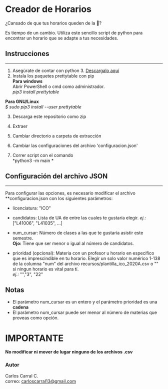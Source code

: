 # Creador de Horarios #

¿Cansado de que tus horarios queden de la 🍆?
 
 Es tiempo de un cambio.
 Utiliza este sencillo script de python para encontrar un horario que se
 adapte a tus necesidades.

## Instrucciones ##
---
   1. Asegúrate de contar con python 3. [Descargalo aquí](https://www.python.org/downloads/)  
   2. Instala los paquetes prettytable con pip  
   **Para windows**  
       Abrir PowerShell o cmd como administrador.  
       *pip3 install prettytable*
     
   **Para GNU/Linux**  
       *$ sudo pip3 install --user prettytable*

   3. Descarga este repositorio como zip
 
   4. Extraer

   5. Cambiar directorio a carpeta de extracción

   6. Cambiar las configuraciones del archivo 'configuracion.json'

   7.  Correr script con el comando  
    *python3 -m main *


## Configuración del archivo JSON ##
---
Para configurar las opciones, es necesario  modificar el archivo
**configuracion.json con los siguientes parámetros:

   * licenciatura: "ICO"

   * candidatos: Lista de UA de entre las cuales te gustaría elegir.
    *ej.:* ["L41006", "L41035", ...] 

   * num_cursar: Número de clases a las que te gustaría asistir este semestre.  
   **Ojo:** Tiene que ser menor o igual al número de candidatos.

   * prioridad (opcional): Materia con un profesor u horario en específico que es imprescindible en tu horario. Elegir un solo valor numérico 1-138 de la columna "num" del archivo recursos/plantilla_ico_2020A.csv o "" si ningun horario es vital para tí.  
   *ej.:* "","3", "22"

## Notas ##
   * El parámetro num_cursar es un entero y el parámetro prioridad es una **cadena**
   * El parámetro num_cursar puede ser menor al número de materias que proveas como opción.

# IMPORTANTE #
**No modificar ni mover de lugar ninguno de los archivos .csv**


### Autor ###

Carlos Carral C.  
correo: carloscarral13@gmail.com
